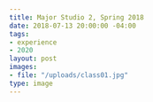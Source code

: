```yaml
---
title: Major Studio 2, Spring 2018
date: 2018-07-13 20:00:00 -04:00
tags:
- experience
- 2020
layout: post
images:
- file: "/uploads/class01.jpg"
type: image
---
```

